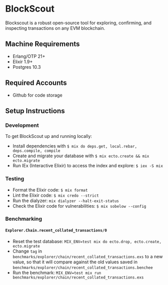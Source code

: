 # BlockScout

Blockscout is a robust open-source tool for exploring, confirming, and inspecting transactions on any EVM blockchain.

## Machine Requirements

* Erlang/OTP 21+
* Elixir 1.9+
* Postgres 10.3

## Required Accounts

* Github for code storage

## Setup Instructions

### Development

To get BlockScout up and running locally:

* Install dependencies with `$ mix do deps.get, local.rebar, deps.compile, compile`
* Create and migrate your database with `$ mix ecto.create && mix ecto.migrate`
* Run IEx (Interactive Elixir) to access the index and explore: `$ iex -S mix`

### Testing

* Format the Elixir code: `$ mix format`
* Lint the Elixir code: `$ mix credo --strict`
* Run the dialyzer: `mix dialyzer --halt-exit-status`
* Check the Elixir code for vulnerabilities: `$ mix sobelow --config`

### Benchmarking

#### `Explorer.Chain.recent_collated_transactions/0`

* Reset the test database: `MIX_ENV=test mix do ecto.drop, ecto.create, ecto.migrate`
* Change `tag` in `benchmarks/explorer/chain/recent_collated_transactions.exs` to a new value, so that it will compare against the old values saved in `benchmarks/explorer/chain/recent_collated_transactions.benchee`
* Run the benchmark: `MIX_ENV=test mix run benchmarks/explorer/chain/recent_collated_transactions.exs`
